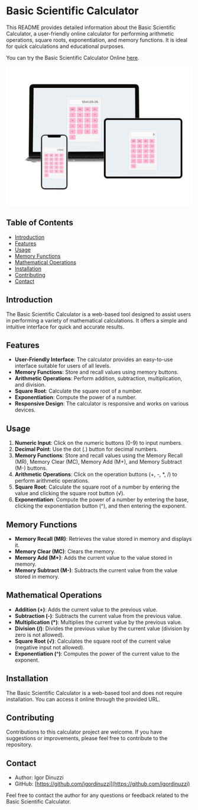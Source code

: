 # Basic Scientific Calculator

This README provides detailed information about the Basic Scientific Calculator, a user-friendly online calculator for performing arithmetic operations, square roots, exponentiation, and memory functions. It is ideal for quick calculations and educational purposes.

You can try the Basic Scientific Calculator Online [here](https://igordinuzzi.github.io/calculator/).

![Calculator](doc/mockup.png)

## Table of Contents
- [Introduction](#introduction)
- [Features](#features)
- [Usage](#usage)
- [Memory Functions](#memory-functions)
- [Mathematical Operations](#mathematical-operations)
- [Installation](#installation)
- [Contributing](#contributing)
- [Contact](#contact)

## Introduction
The Basic Scientific Calculator is a web-based tool designed to assist users in performing a variety of mathematical calculations. It offers a simple and intuitive interface for quick and accurate results.

## Features
- **User-Friendly Interface**: The calculator provides an easy-to-use interface suitable for users of all levels.
- **Memory Functions**: Store and recall values using memory buttons.
- **Arithmetic Operations**: Perform addition, subtraction, multiplication, and division.
- **Square Root**: Calculate the square root of a number.
- **Exponentiation**: Compute the power of a number.
- **Responsive Design**: The calculator is responsive and works on various devices.

## Usage
1. **Numeric Input**: Click on the numeric buttons (0-9) to input numbers.
2. **Decimal Point**: Use the dot (.) button for decimal numbers.
3. **Memory Functions**: Store and recall values using the Memory Recall (MR), Memory Clear (MC), Memory Add (M+), and Memory Subtract (M-) buttons.
4. **Arithmetic Operations**: Click on the operation buttons (+, -, *, /) to perform arithmetic operations.
5. **Square Root**: Calculate the square root of a number by entering the value and clicking the square root button (√).
6. **Exponentiation**: Compute the power of a number by entering the base, clicking the exponentiation button (^), and then entering the exponent.

## Memory Functions
- **Memory Recall (MR)**: Retrieves the value stored in memory and displays it.
- **Memory Clear (MC)**: Clears the memory.
- **Memory Add (M+)**: Adds the current value to the value stored in memory.
- **Memory Subtract (M-)**: Subtracts the current value from the value stored in memory.

## Mathematical Operations
- **Addition (+)**: Adds the current value to the previous value.
- **Subtraction (-)**: Subtracts the current value from the previous value.
- **Multiplication (*)**: Multiplies the current value by the previous value.
- **Division (/)**: Divides the previous value by the current value (division by zero is not allowed).
- **Square Root (√)**: Calculates the square root of the current value (negative input not allowed).
- **Exponentiation (^)**: Computes the power of the current value to the exponent.

## Installation
The Basic Scientific Calculator is a web-based tool and does not require installation. You can access it online through the provided URL.

## Contributing
Contributions to this calculator project are welcome. If you have suggestions or improvements, please feel free to contribute to the repository.

## Contact
- Author: Igor Dinuzzi
- GitHub: [https://github.com/igordinuzzi](https://github.com/igordinuzzi)

Feel free to contact the author for any questions or feedback related to the Basic Scientific Calculator.
